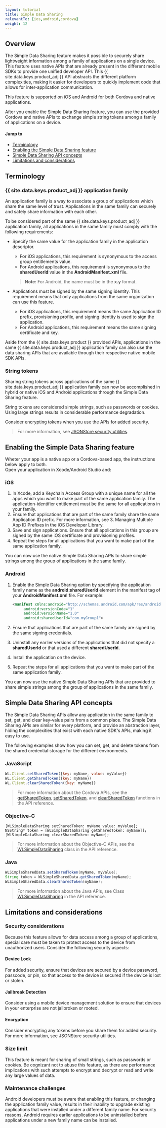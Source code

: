 ```yaml
---
layout: tutorial
title: Simple Data Sharing
relevantTo: [ios,android,cordova]
weight: 12
---
```

<!-- NLS_CHARSET=UTF-8 -->
## Overview
The Simple Data Sharing feature makes it possible to securely share lightweight information among a family of applications on a single device. This feature uses native APIs that are already present in the different mobile SDKs to provide one unified developer API. This {{ site.data.keys.product_adj }} API abstracts the different platform complexities, making it easier for developers to quickly implement code that allows for inter-application communication.

This feature is supported on iOS and Android for both Cordova and native applications.

After you enable the Simple Data Sharing feature, you can use the provided Cordova and native APIs to exchange simple string tokens among a family of applications on a device.

#### Jump to

* [Terminology](#terminology)
* [Enabling the Simple Data Sharing feature](#enabling-the-simple-data-sharing-feature)
* [Simple Data Sharing API concepts](#simple-data-sharing-api-concepts)
* [Limitations and considerations](#limitations-and-considerations)

## Terminology
### {{ site.data.keys.product_adj }} application family
An application family is a way to associate a group of applications which share the same level of trust. Applications in the same family can securely and safely share information with each other.

To be considered part of the same {{ site.data.keys.product_adj }} application family, all applications in the same family must comply with the following requirements:

* Specify the same value for the application family in the application descriptor.
	* For iOS applications, this requirement is synonymous to the access group entitlements value.
	* For Android applications, this requirement is synonymous to the **sharedUserId** value in the **AndroidManifest.xml** file.
		
    > **Note:** For Android, the name must be in the **x.y** format.

* Applications must be signed by the same signing identity. This requirement means that only applications from the same organization can use this feature.	
    * For iOS applications, this requirement means the same Application ID prefix, provisioning profile, and signing identity is used to sign the application.
	* For Android applications, this requirement means the same signing certificate and key.

Aside from the {{ site.data.keys.product }} provided APIs, applications in the same {{ site.data.keys.product_adj }} application family can also use the data sharing APIs that are available through their respective native mobile SDK APIs.

### String tokens
Sharing string tokens across applications of the same {{ site.data.keys.product_adj }} application family can now be accomplished in hybrid or native iOS and Android applications through the Simple Data Sharing feature.

String tokens are considered simple strings, such as passwords or cookies. Using large strings results in considerable performance degradation.

Consider encrypting tokens when you use the APIs for added security.

> For more information, see [JSONStore security utilities](../jsonstore/security-utilities/).

## Enabling the Simple Data Sharing feature
Wheter your app is a native app or a Cordova-based app, the instructions below apply to both.  
Open your application in Xcode/Android Studio and:

### iOS
1. In Xcode, add a Keychain Access Group with a unique name for all the apps which you want to make part of the same application family. The application-identifier entitlement must be the same for all applications in your family.
2. Ensure that applications that are part of the same family share the same Application ID prefix. For more information, see 3. Managing Multiple App ID Prefixes in the iOS Developer Library.
4. Save and sign applications. Ensure that all applications in this group are signed by the same iOS certificate and provisioning profiles.
5. Repeat the steps for all applications that you want to make part of the same application family.

You can now use the native Simple Data Sharing APIs to share simple strings among the group of applications in the same family. 

### Android
1. Enable the Simple Data Sharing option by specifying the application family name as the **android:sharedUserId** element in the manifest tag of your **AndroidManifest.xml** file. For example: 

   ```xml
   <manifest xmlns:android="http://schemas.android.com/apk/res/android" package="com.myApp1"
        android:versionCode="1"
        android:versionName="1.0"
        android:sharedUserId="com.myGroup1">
   ```
    
2. Ensure that applications that are part of the same family are signed by the same signing credentials.
3. Uninstall any earlier versions of the applications that did not specify a **sharedUserId** or that used a different **sharedUserId**.
4. Install the application on the device.
5. Repeat the steps for all applications that you want to make part of the same application family.

You can now use the native Simple Data Sharing APIs that are provided to share simple strings among the group of applications in the same family.

## Simple Data Sharing API concepts
The Simple Data Sharing APIs allow any application in the same family to set, get, and clear key-value pairs from a common place. The Simple Data Sharing APIs are similar for every platform, and provide an abstraction layer, hiding the complexities that exist with each native SDK's APIs, making it easy to use.

The following examples show how you can set, get, and delete tokens from the shared credential storage for the different environments.

### JavaScript
```javascript
WL.Client.setSharedToken({key: myName, value: myValue})
WL.Client.getSharedToken({key: myName})
WL.Client.clearSharedToken({key: myName})
```

> For more information about the Cordova APIs, see the [getSharedToken](https://www.ibm.com/support/knowledgecenter/SSHS8R_7.1.0/com.ibm.worklight.apiref.doc/html/refjavascript-client/html/WL.Client.html#setSharedToken), [setSharedToken](https://www.ibm.com/support/knowledgecenter/SSHS8R_7.1.0/com.ibm.worklight.apiref.doc/html/refjavascript-client/html/WL.Client.html#getSharedToken), and [clearSharedToken](https://www.ibm.com/support/knowledgecenter/SSHS8R_7.1.0/com.ibm.worklight.apiref.doc/html/refjavascript-client/html/WL.Client.html#clearSharedToken) functions in the API reference.

### Objective-C
```objc
[WLSimpleDataSharing setSharedToken: myName value: myValue];
NSString* token = [WLSimpleDataSharing getSharedToken: myName]];
[WLSimpleDataSharing clearSharedToken: myName];
```

> For more information about the Objective-C APIs, see the [WLSimpleDataSharing](https://www.ibm.com/support/knowledgecenter/SSHS8R_7.1.0/com.ibm.worklight.apiref.doc/html/refobjc-worklight-ios/html/Classes/WLSimpleDataSharing.html) class in the API reference.

### Java
```java
WLSimpleSharedData.setSharedToken(myName, myValue);
String token = WLSimpleSharedData.getSharedToken(myName);
WLSimpleSharedData.clearSharedToken(myName);
```

> For more information about the Java APIs, see Class [WLSimpleDataSharing](https://www.ibm.com/support/knowledgecenter/SSHS8R_7.1.0/com.ibm.worklight.apiref.doc/html/refjava-worklight-android-native/html/com/worklight/common/WLSimpleDataSharing.html) in the API reference.

## Limitations and considerations
### Security considerations
Because this feature allows for data access among a group of applications, special care must be taken to protect access to the device from unauthorized users. Consider the following security aspects:

#### Device Lock
For added security, ensure that devices are secured by a device password, passcode, or pin, so that access to the device is secured if the device is lost or stolen.

#### Jailbreak Detection
Consider using a mobile device management solution to ensure that devices in your enterprise are not jailbroken or rooted.

#### Encryption
Consider encrypting any tokens before you share them for added security. For more information, see JSONStore security utilities.

### Size limit
This feature is meant for sharing of small strings, such as passwords or cookies. Be cognizant not to abuse this feature, as there are performance implications with such attempts to encrypt and decrypt or read and write any large values of data.

### Maintenance challenges
Android developers must be aware that enabling this feature, or changing the application family value, results in their inability to upgrade existing applications that were installed under a different family name. For security reasons, Android requires earlier applications to be uninstalled before applications under a new family name can be installed.
